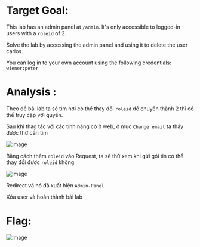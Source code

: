 # Target Goal: 

This lab has an admin panel at `/admin`. It's only accessible to logged-in users with a `roleid` of 2.

Solve the lab by accessing the admin panel and using it to delete the user carlos.

You can log in to your own account using the following credentials: `wiener:peter`

# Analysis : 

Theo đề bài lab ta sẽ tìm nơi có thể thay đổi `roleid` để chuyển thành 2 thì có thể truy cập với quyền. 

Sau khi thao tác với các tính năng có ở web, ở mục `Change email` ta thấy được thứ cần tìm

![image](https://github.com/user-attachments/assets/a53ca069-6ad1-43be-9d49-04cf1589e132)

Bằng cách thêm `roleid` vào Request, ta sẽ thử xem khi gửi gói tin có thể thay đổi được `roleid` không

![image](https://github.com/user-attachments/assets/6ab588cf-bc7b-48b1-9f6d-21e3d65abc95)

Redirect và nó đã xuất hiện `Admin-Panel`

Xóa user và hoàn thành bài lab

# Flag:

![image](https://github.com/user-attachments/assets/554dfb89-9e61-4a2b-9968-86ae6e34d4bc)


